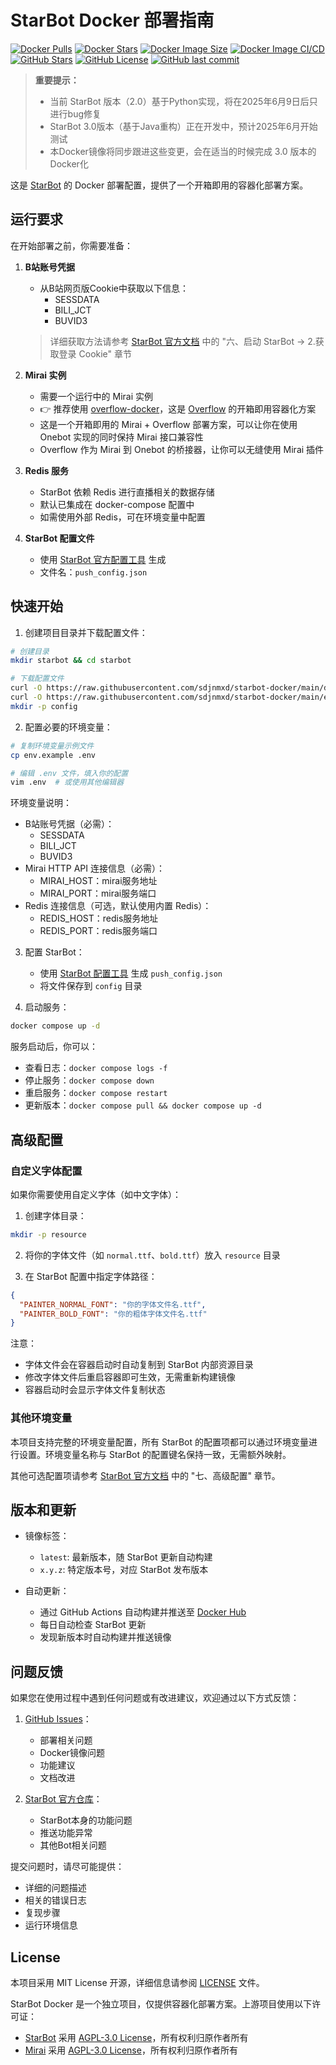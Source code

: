 # StarBot Docker 部署指南

[![Docker Pulls](https://img.shields.io/docker/pulls/sdjnmxd/starbot.svg)](https://hub.docker.com/r/sdjnmxd/starbot) [![Docker Stars](https://img.shields.io/docker/stars/sdjnmxd/starbot.svg)](https://hub.docker.com/r/sdjnmxd/starbot) [![Docker Image Size](https://img.shields.io/docker/image-size/sdjnmxd/starbot/latest)](https://hub.docker.com/r/sdjnmxd/starbot) [![Docker Image CI/CD](https://github.com/sdjnmxd/starbot-docker/actions/workflows/docker-publish.yml/badge.svg)](https://github.com/sdjnmxd/starbot-docker/actions/workflows/docker-publish.yml) [![GitHub Stars](https://img.shields.io/github/stars/sdjnmxd/starbot-docker.svg?logo=github)](https://github.com/sdjnmxd/starbot-docker) [![GitHub License](https://img.shields.io/github/license/sdjnmxd/starbot-docker)](https://github.com/sdjnmxd/starbot-docker/blob/main/LICENSE) [![GitHub last commit](https://img.shields.io/github/last-commit/sdjnmxd/starbot-docker)](https://github.com/sdjnmxd/starbot-docker/commits/main)

> **重要提示：**
> 
> - 当前 StarBot 版本（2.0）基于Python实现，将在2025年6月9日后只进行bug修复
> - StarBot 3.0版本（基于Java重构）正在开发中，预计2025年6月开始测试
> - 本Docker镜像将同步跟进这些变更，会在适当的时候完成 3.0 版本的Docker化

这是 [StarBot](https://github.com/Starlwr/StarBot) 的 Docker 部署配置，提供了一个开箱即用的容器化部署方案。

## 运行要求

在开始部署之前，你需要准备：

1. **B站账号凭据**
   - 从B站网页版Cookie中获取以下信息：
     - SESSDATA
     - BILI_JCT
     - BUVID3
   > 详细获取方法请参考 [StarBot 官方文档](https://bot.starlwr.com/depoly/document) 中的 "六、启动 StarBot -> 2.获取登录 Cookie" 章节

2. **Mirai 实例**
   - 需要一个运行中的 Mirai 实例
   - 👉 推荐使用 [overflow-docker](https://github.com/sdjnmxd/overflow-docker)，这是 [Overflow](https://github.com/MrXiaoM/Overflow) 的开箱即用容器化方案
   - 这是一个开箱即用的 Mirai + Overflow 部署方案，可以让你在使用 Onebot 实现的同时保持 Mirai 接口兼容性
   - Overflow 作为 Mirai 到 Onebot 的桥接器，让你可以无缝使用 Mirai 插件

3. **Redis 服务**
   - StarBot 依赖 Redis 进行直播相关的数据存储
   - 默认已集成在 docker-compose 配置中
   - 如需使用外部 Redis，可在环境变量中配置

4. **StarBot 配置文件**
   - 使用 [StarBot 官方配置工具](https://bot.starlwr.com) 生成
   - 文件名：`push_config.json`

## 快速开始

1. 创建项目目录并下载配置文件：
```bash
# 创建目录
mkdir starbot && cd starbot

# 下载配置文件
curl -O https://raw.githubusercontent.com/sdjnmxd/starbot-docker/main/docker-compose.yml
curl -O https://raw.githubusercontent.com/sdjnmxd/starbot-docker/main/env.example
mkdir -p config
```

2. 配置必要的环境变量：
```bash
# 复制环境变量示例文件
cp env.example .env

# 编辑 .env 文件，填入你的配置
vim .env  # 或使用其他编辑器
```

环境变量说明：
- B站账号凭据（必需）：
  - SESSDATA
  - BILI_JCT
  - BUVID3
- Mirai HTTP API 连接信息（必需）：
  - MIRAI_HOST：mirai服务地址
  - MIRAI_PORT：mirai服务端口
- Redis 连接信息（可选，默认使用内置 Redis）：
  - REDIS_HOST：redis服务地址
  - REDIS_PORT：redis服务端口

3. 配置 StarBot：
   - 使用 [StarBot 配置工具](https://bot.starlwr.com) 生成 `push_config.json`
   - 将文件保存到 `config` 目录

4. 启动服务：
```bash
docker compose up -d
```

服务启动后，你可以：
- 查看日志：`docker compose logs -f`
- 停止服务：`docker compose down`
- 重启服务：`docker compose restart`
- 更新版本：`docker compose pull && docker compose up -d`

## 高级配置

### 自定义字体配置
如果你需要使用自定义字体（如中文字体）：

1. 创建字体目录：
```bash
mkdir -p resource
```

2. 将你的字体文件（如 `normal.ttf`、`bold.ttf`）放入 `resource` 目录

3. 在 StarBot 配置中指定字体路径：
```json
{
  "PAINTER_NORMAL_FONT": "你的字体文件名.ttf",
  "PAINTER_BOLD_FONT": "你的粗体字体文件名.ttf"
}
```

注意：
- 字体文件会在容器启动时自动复制到 StarBot 内部资源目录
- 修改字体文件后重启容器即可生效，无需重新构建镜像
- 容器启动时会显示字体文件复制状态

### 其他环境变量
本项目支持完整的环境变量配置，所有 StarBot 的配置项都可以通过环境变量进行设置。环境变量名称与 StarBot 的配置键名保持一致，无需额外映射。

其他可选配置项请参考 [StarBot 官方文档](https://bot.starlwr.com/depoly/document) 中的 "七、高级配置" 章节。

## 版本和更新

- 镜像标签：
  - `latest`: 最新版本，随 StarBot 更新自动构建
  - `x.y.z`: 特定版本号，对应 StarBot 发布版本

- 自动更新：
  - 通过 GitHub Actions 自动构建并推送至 [Docker Hub](https://hub.docker.com/r/sdjnmxd/starbot)
  - 每日自动检查 StarBot 更新
  - 发现新版本时自动构建并推送镜像

## 问题反馈

如果您在使用过程中遇到任何问题或有改进建议，欢迎通过以下方式反馈：

1. [GitHub Issues](https://github.com/sdjnmxd/starbot-docker/issues)：
   - 部署相关问题
   - Docker镜像问题
   - 功能建议
   - 文档改进

2. [StarBot 官方仓库](https://github.com/Starlwr/StarBot/issues)：
   - StarBot本身的功能问题
   - 推送功能异常
   - 其他Bot相关问题

提交问题时，请尽可能提供：
- 详细的问题描述
- 相关的错误日志
- 复现步骤
- 运行环境信息

## License

本项目采用 MIT License 开源，详细信息请参阅 [LICENSE](LICENSE) 文件。

StarBot Docker 是一个独立项目，仅提供容器化部署方案。上游项目使用以下许可证：
- [StarBot](https://github.com/Starlwr/StarBot) 采用 [AGPL-3.0 License](https://github.com/Starlwr/StarBot)，所有权利归原作者所有
- [Mirai](https://github.com/mamoe/mirai) 采用 [AGPL-3.0 License](https://github.com/mamoe/mirai/blob/dev/LICENSE)，所有权利归原作者所有 